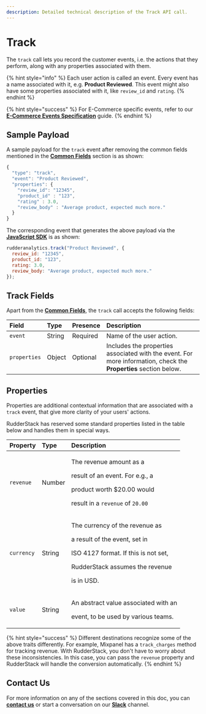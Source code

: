 ```yaml
---
description: Detailed technical description of the Track API call.
---
```


# Track

The `track` call lets you record the customer events, i.e. the actions that they perform, along with any properties associated with them.

{% hint style="info" %}
Each user action is called an event. Every event has a name associated with it, e.g. **Product Reviewed**. This event might also have some properties associated with it, like `review_id` and `rating`.
{% endhint %}

{% hint style="success" %}
For E-Commerce specific events, refer to our [**E-Commerce Events Specification**](../rudderstack-ecommerce-events-specification/) guide.
{% endhint %}

## Sample Payload

A sample payload for the `track` event after removing the common fields mentioned in the [**Common Fields**](common-fields.md) section is as shown:

```javascript
{
  "type": "track",
  "event": "Product Reviewed",
  "properties": {
    "review_id": "12345",
    "product_id" : "123",
    "rating" : 3.0,
    "review_body" : "Average product, expected much more."
  }
}
```

The corresponding event that generates the above payload via the [**JavaScript SDK**](../../../stream-sources/rudderstack-sdk-integration-guides/rudderstack-javascript-sdk/) is as shown:

```javascript
rudderanalytics.track("Product Reviewed", {
  review_id: "12345",
  product_id: "123",
  rating: 3.0,
  review_body: "Average product, expected much more."
});
```

## Track Fields

Apart from the [**Common Fields**](common-fields.md), the `track` call accepts the following fields:

| **Field** | **Type** | **Presence** | **Description** |
| :--- | :--- | :--- | :--- |
| `event` | String | Required | Name of the user action. |
| `properties` | Object | Optional | Includes the properties associated  with the event. For more information, check the **Properties** section below. |

## Properties

Properties are additional contextual information that are associated with a `track` event, that give more clarity of your users' actions.

RudderStack has reserved some standard properties listed in the table below and handles them in special ways.

<table>
  <thead>
    <tr>
      <th style="text-align:left"><b>Property</b>
      </th>
      <th style="text-align:left"><b>Type</b>
      </th>
      <th style="text-align:left"><b>Description</b>
      </th>
    </tr>
  </thead>
  <tbody>
    <tr>
      <td style="text-align:left"><code>revenue</code>
      </td>
      <td style="text-align:left">Number</td>
      <td style="text-align:left">
        <p>The revenue amount as a</p>
        <p>result of an event. For e.g., a</p>
        <p>product worth $20.00 would</p>
        <p>result in a <code>revenue</code> of <code>20.00</code>
        </p>
      </td>
    </tr>
    <tr>
      <td style="text-align:left"><code>currency</code>
      </td>
      <td style="text-align:left">String</td>
      <td style="text-align:left">
        <p>The currency of the revenue as</p>
        <p>a result of the event, set in</p>
        <p>ISO 4127 format. If this is not set,</p>
        <p>RudderStack assumes the revenue</p>
        <p>is in USD.</p>
      </td>
    </tr>
    <tr>
      <td style="text-align:left"><code>value</code>
      </td>
      <td style="text-align:left">String</td>
      <td style="text-align:left">
        <p>An abstract value associated with an</p>
        <p>event, to be used by various teams.</p>
      </td>
    </tr>
  </tbody>
</table>

{% hint style="success" %}
Different destinations recognize some of the above traits differently. For example, Mixpanel has a `track_charges` method for tracking revenue. With RudderStack, you don't have to worry about these inconsistencies. In this case, you can pass the `revenue` property and RudderStack will handle the conversion automatically.
{% endhint %}

## Contact Us

For more information on any of the sections covered in this doc, you can [**contact us**](mailto:%20docs@rudderstack.com) or start a conversation on our [**Slack**](https://resources.rudderstack.com/join-rudderstack-slack) channel.

